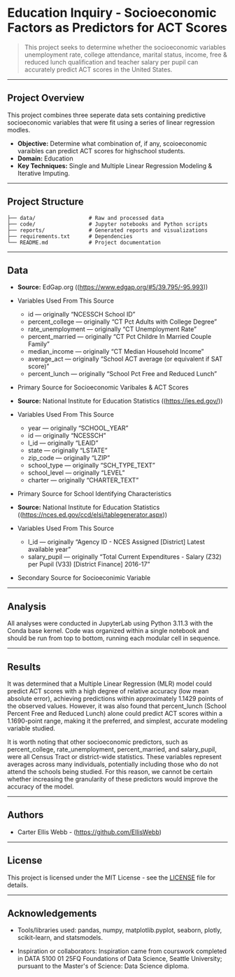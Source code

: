 # Education Inquiry - Socioeconomic Factors as Predictors for ACT Scores

> This project seeks to determine whether the socioeconomic variables unemployment rate, college attendance, marital status, income, free & reduced lunch qualification and teacher salary per pupil can accurately predict ACT scores in the United States. 

---

## Project Overview

This project combines three seperate data sets containing predictive socioeconomic variables that were fit using a series of linear regression modles. 


- **Objective:** Determine what combination of, if any, scoioeconomic varaibles can predict ACT scores for highschool students. 
- **Domain:** Education
- **Key Techniques:** Single and Multiple Linear Regression Modeling & Iterative Imputing. 

---

## Project Structure

```
├── data/                 # Raw and processed data
├── code/                 # Jupyter notebooks and Python scripts
├── reports/              # Generated reports and visualizations
├── requirements.txt      # Dependencies
└── README.md             # Project documentation
```

---

## Data

- **Source:** EdGap.org ((https://www.edgap.org/#5/39.795/-95.993))
- Variables Used From This Source
  	- id — originally “NCESSCH School ID”
	- percent_college — originally “CT Pct Adults with College Degree”
	- rate_unemployment — originally “CT Unemployment Rate”
	- percent_married — originally “CT Pct Childre In Married Couple Family”
	- median_income — originally “CT Median Household Income”
	- average_act — originally “School ACT average (or equivalent if SAT score)”
	- percent_lunch — originally “School Pct Free and Reduced Lunch”
- Primary Source for Socioeconomic Varibales & ACT Scores 


- **Source:** National Institute for Education Statistics ((https://ies.ed.gov/))
- Variables Used From This Source
	- year — originally “SCHOOL_YEAR”
	- id — originally “NCESSCH”
	- l_id — originally “LEAID”
	- state — originally “LSTATE”
	- zip_code — originally “LZIP”
	- school_type — originally “SCH_TYPE_TEXT”
	- school_level — originally “LEVEL”
	- charter — originally “CHARTER_TEXT”
- Primary Source for School Identifying Characteristics


- **Source:** National Institute for Education Statistics ((https://nces.ed.gov/ccd/elsi/tablegenerator.aspx))
- Variables Used From This Source
	- l_id — originally “Agency ID - NCES Assigned [District] Latest available year”
	- salary_pupil — originally “Total Current Expenditures - Salary (Z32) per Pupil (V33) [District Finance] 2016-17”
- Secondary Source for Socioeconimic Variable 

---

## Analysis

All analyses were conducted in JupyterLab using Python 3.11.3 with the Conda base kernel. Code was organized within a single notebook and should be run from top to bottom, running each modular cell in sequence.

---

## Results

It was determined that a Multiple Linear Regression (MLR) model could predict ACT scores with a high degree of relative accuracy (low mean absolute error), achieving predictions within approximately 1.1429 points of the observed values. However, it was also found that percent_lunch (School Percent Free and Reduced Lunch) alone could predict ACT scores within a 1.1690-point range, making it the preferred, and simplest, accurate modeling variable studied.

It is worth noting that other socioeconomic predictors, such as percent_college, rate_unemployment, percent_married, and salary_pupil, were all Census Tract or district-wide statistics. These variables represent averages across many individuals, potentially including those who do not attend the schools being studied. For this reason, we cannot be certain whether increasing the granularity of these predictors would improve the accuracy of the model.

---

## Authors

- Carter Ellis Webb - (https://github.com/EllisWebb)

---

## License

This project is licensed under the MIT License - see the [LICENSE](LICENSE) file for details.

---

## Acknowledgements

- Tools/libraries used: pandas, numpy, matplotlib.pyplot, seaborn, plotly, scikit-learn, and statsmodels.
  
- Inspiration or collaborators: Inspiration came from courswork completed in DATA 5100 01 25FQ Foundations of Data Science, Seattle University; pursuant to the Master's of Science: Data Science diploma.
